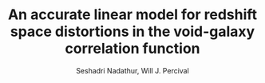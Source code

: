 ---
no: "25"
title: "An accurate linear model for redshift space distortions in the void-galaxy correlation function"
arxiv_link: "https://arxiv.org/abs/1712.07575"
arxiv_id: "1712.07575"
author: "Seshadri Nadathur, Will J. Percival"
reviewed: True
journal: "MNRAS, 483, 3472 (2019)"
---